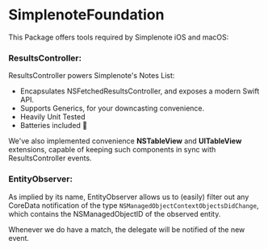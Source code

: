 # SimplenoteFoundation

This Package offers tools required by Simplenote iOS and macOS:

### **ResultsController:**
ResultsController powers Simplenote's Notes List:

- Encapsulates NSFetchedResultsController, and exposes a modern Swift API.
- Supports Generics, for your downcasting convenience.
- Heavily Unit Tested
- Batteries included 🔋

We've also implemented convenience **NSTableView** and **UITableView** extensions, capable of keeping such components
in sync with ResultsController events.


### **EntityObserver:**
As implied by its name, EntityObserver allows us to (easily) filter out any CoreData notification of the type
`NSManagedObjectContextObjectsDidChange`, which contains the NSManagedObjectID of the observed entity.

Whenever we do have a match, the delegate will be notified of the new event.
